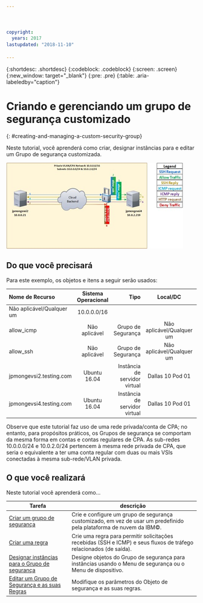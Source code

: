 ```yaml
---



copyright:
  years: 2017
lastupdated: "2018-11-10"

---
```


{:shortdesc: .shortdesc}
{:codeblock: .codeblock}
{:screen: .screen}
{:new_window: target="_blank"}
{:pre: .pre}
{:table: .aria-labeledby="caption"}

# Criando e gerenciando um grupo de segurança customizado
{: #creating-and-managing-a-custom-security-group}

Neste tutorial, você aprenderá como criar, designar instâncias para e editar um Grupo de segurança customizada.

![Grupo de segurança customizada](./images/goal.jpg)

## Do que você precisará
Para este exemplo, os objetos e itens a seguir serão usados:

| Nome de Recurso  | Sistema Operacional | Tipo | Local/DC | IP/Sub-rede |
|:------------- |:---------------:| -------------:| :---------------:| ---------------:|
| Não aplicável/Qualquer um | 10.0.0.0/16 |
| allow_icmp | Não aplicável  | Grupo de Segurança | Não aplicável/Qualquer um | 0.0.0.0/0 |
| allow_ssh | Não aplicável | Grupo de Segurança | Não aplicável/Qualquer um | 0.0.0.0/0 |
|jpmongevsi2.testing.com | Ubuntu 16.04 | Instância de servidor virtual | Dallas 10 Pod 01 | 10.0.0.21 |
|jpmongevsi4.testing.com | Ubuntu 16.04 | Instância de servidor virtual |	Dallas 10 Pod 01	| 10.0.2.219 |


Observe que este tutorial faz uso de uma rede privada/conta de CPA; no entanto, para propósitos práticos, os Grupos de segurança se comportam da mesma forma em contas e contas regulares de CPA. As sub-redes 10.0.0.0/24 e 10.0.2.0/24 pertencem à mesma rede privada de CPA, que seria o equivalente a ter uma conta regular com duas ou mais VSIs conectadas à mesma sub-rede/VLAN privada.


## O que você realizará

Neste tutorial você aprenderá como...

Tarefa  | descrição
------------- | -------------
[Criar um grupo de segurança](/docs/infrastructure/security-groups?topic=security-groups-creating-a-security-group) | Crie e configure um grupo de segurança customizado, em vez de usar um predefinido pela plataforma de nuvem da IBM©.
[Criar uma regra](/docs/infrastructure/security-groups?topic=security-groups-creating-a-new-rule) | Crie uma regra para permitir solicitações recebidas (SSH e ICMP) e seus fluxos de tráfego relacionados (de saída).
[Designar instâncias para o Grupo de segurança](/docs/infrastructure/security-groups?topic=security-groups-assigning-instances-to-the-security-group) | Designe objetos do Grupo de segurança para instâncias usando o Menu de segurança ou o Menu de dispositivo.
[Editar um Grupo de Segurança e as suas Regras](/docs/infrastructure/security-groups?topic=security-groups-editing-a-security-group) | Modifique os parâmetros do Objeto de segurança e as suas regras.
